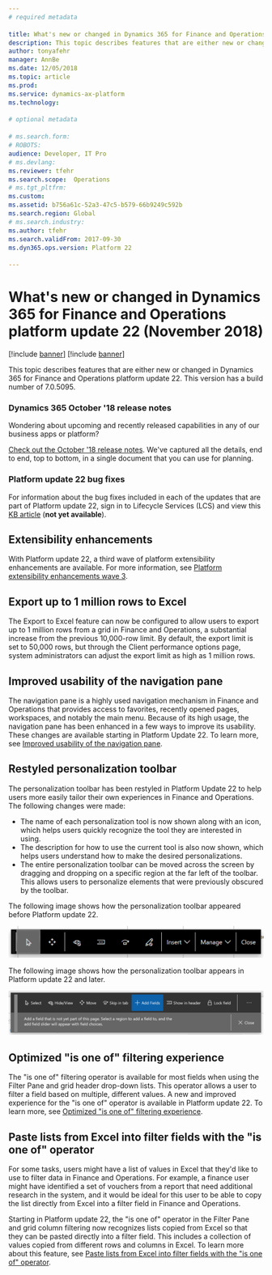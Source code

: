 ```yaml
---
# required metadata

title: What's new or changed in Dynamics 365 for Finance and Operations platform update 22 (December 2018)
description: This topic describes features that are either new or changed in Dynamics 365 for Finance and Operation platform update 22 (December 2018). 
author: tonyafehr
manager: AnnBe
ms.date: 12/05/2018
ms.topic: article
ms.prod: 
ms.service: dynamics-ax-platform
ms.technology: 

# optional metadata

# ms.search.form: 
# ROBOTS: 
audience: Developer, IT Pro
# ms.devlang: 
ms.reviewer: tfehr
ms.search.scope:  Operations
# ms.tgt_pltfrm: 
ms.custom: 
ms.assetid: b756a61c-52a3-47c5-b579-66b9249c592b
ms.search.region: Global
# ms.search.industry: 
ms.author: tfehr
ms.search.validFrom: 2017-09-30 
ms.dyn365.ops.version: Platform 22

---
```

# What's new or changed in Dynamics 365 for Finance and Operations platform update 22 (November 2018)

[!include [banner](../includes/banner.md)]
[!include [banner](../includes/preview-banner.md)]

This topic describes features that are either new or changed in Dynamics 365 for Finance and Operations platform update 22. This version has a build number of 7.0.5095.

### Dynamics 365 October '18 release notes
Wondering about upcoming and recently released capabilities in any of our business apps or platform? 

[Check out the October '18 release notes](https://go.microsoft.com/fwlink/?linkid=870424). We've captured all the details, end to end, top to bottom, in a single document that you can use for planning. 

### Platform update 22 bug fixes
For information about the bug fixes included in each of the updates that are part of Platform update 22, sign in to Lifecycle Services (LCS) and view this [KB article](https://go.microsoft.com/fwlink/?linkid=2037790) (**not yet available**).

## Extensibility enhancements
With Platform update 22, a third wave of platform extensibility enhancements are available. For more information, see [Platform extensibility enhancements wave 3](https://docs.microsoft.com/business-applications-release-notes/October18/dynamics365-finance-operations/platform-extensibility3).

## Export up to 1 million rows to Excel
The Export to Excel feature can now be configured to allow users to export up to 1 million rows from a grid in Finance and Operations, a substantial increase from the previous 10,000-row limit. By default, the export limit is set to 50,000 rows, but through the Client performance options page, system administrators can adjust the export limit as high as 1 million rows.

## Improved usability of the navigation pane
The navigation pane is a highly used navigation mechanism in Finance and Operations that provides access to favorites, recently opened pages, workspaces, and notably the main menu. Because of its high usage, the navigation pane has been enhanced in a few ways to improve its usability. These changes are available starting in Platform Update 22. To learn more, see [Improved usability of the navigation pane](https://docs.microsoft.com/business-applications-release-notes/October18/dynamics365-finance-operations/updated-navigation-pane).

## Restyled personalization toolbar
The personalization toolbar has been restyled in Platform Update 22 to help users more easily tailor their own experiences in Finance and Operations. The following changes were made: 

-  The name of each personalization tool is now shown along with an icon, which helps users quickly recognize the tool they are interested in using.
-  The description for how to use the current tool is also now shown, which helps users understand how to make the desired personalizations.  
-  The entire personalization toolbar can be moved across the screen by dragging and dropping on a specific region at the far left of the toolbar. This allows users to personalize elements that were previously obscured by the toolbar.   

The following image shows how the personalization toolbar appeared before Platform update 22.

![Personalization toolbar before Platform Update 22](media/oldPersonalizationToolbar.png  "Personalization toolbar before Platform Update 22")

The following image shows how the personalization toolbar appears in Platform update 22 and later.

![Personalization toolbar in Platform Update 22 and later](media/restyledPersonalizationToolbar.png  "Personalization toolbar in Platform Update 22 and later]")

## Optimized "is one of" filtering experience
The "is one of" filtering operator is available for most fields when using the Filter Pane and grid header drop-down lists. This operator allows a user to filter a field based on multiple, different values. A new and improved experience for the "is one of" operator is available in Platform update 22. To learn more, see [Optimized "is one of" filtering experience](https://docs.microsoft.com/business-applications-release-notes/October18/dynamics365-finance-operations/improved-isoneof-filtering).

## Paste lists from Excel into filter fields with the "is one of" operator
For some tasks, users might have a list of values in Excel that they'd like to use to filter data in Finance and Operations. For example, a finance user might have identified a set of vouchers from a report that need additional research in the system, and it would be ideal for this user to be able to copy the list directly from Excel into a filter field in Finance and Operations.

Starting in Platform update 22, the "is one of" operator in the Filter Pane and grid column filtering now recognizes lists copied from Excel so that they can be pasted directly into a filter field. This includes a collection of values copied from different rows and columns in Excel. To learn more about this feature, see [Paste lists from Excel into filter fields with the "is one of" operator](https://docs.microsoft.com/business-applications-release-notes/October18/dynamics365-finance-operations/paste-filter-lists-from-excel).
